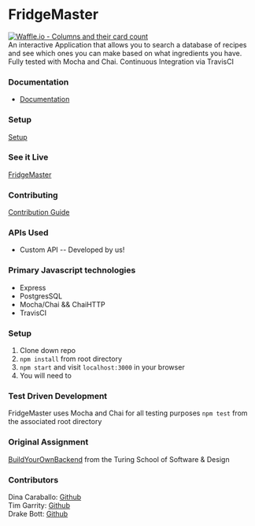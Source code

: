 # FridgeMaster
[![Waffle.io - Columns and their card count](https://badge.waffle.io/bottd/fridgemaster.svg?columns=all)](https://waffle.io/bottd/fridgemaster)<br>
 An interactive Application that allows you to search a database of recipes and see which ones you can make based on what ingredients you have. Fully tested with Mocha and Chai. Continuous Integration via TravisCI
 
### Documentation

* [Documentation](https://github.com/bottd/fridgemaster/blob/master/DOCUMENTATION.md)

### Setup

[Setup](https://github.com/bottd/fridgemaster/blob/master/GETTING_STARTED.md)

### See it Live
[FridgeMaster](https://fridgemaster.herokuapp.com/api/v1)

### Contributing
[Contribution Guide](https://github.com/bottd/fridgemaster/blob/master/CONTRIBUTING.md)

### APIs Used
* Custom API -- Developed by us!

### Primary Javascript technologies
* Express
* PostgresSQL
* Mocha/Chai && ChaiHTTP
* TravisCI

### Setup

1. Clone down repo
2. `npm install` from root directory
3. `npm start` and visit `localhost:3000` in your browser
4. You will need to 

### Test Driven Development

FridgeMaster uses Mocha and Chai for all testing purposes
`npm test` from the associated root directory

### Original Assignment

[BuildYourOwnBackend](http://frontend.turing.io/projects/build-your-own-backend.html) from the Turing School of Software & Design

### Contributors

Dina Caraballo: [Github](https://github.com/djcaraballo)<br>
Tim Garrity: [Github](https://github.com/Salamandastron1)<br>
Drake Bott: [Github](https://github.com/bottd)

